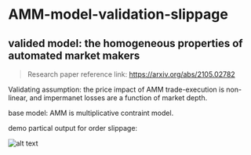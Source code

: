# AMM-model-validation-slippage

## valided model: the homogeneous properties of automated market makers

> Research paper reference link: https://arxiv.org/abs/2105.02782


Validating assumption: the price impact of AMM trade-execution is non-linear, and impermanet losses are a function of market depth. 

base model: AMM is multiplicative contraint model.

demo partical output for order slippage:

![alt text](./newplot(2).png)

